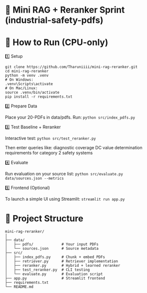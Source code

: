 # 📌 Mini RAG + Reranker Sprint (industrial-safety-pdfs)

# 🚀 How to Run (CPU-only)
1️⃣ Setup
```
git clone https://github.com/Tharuniiii/mini-rag-reranker.git
cd mini-rag-reranker
python -m venv .venv
# On Windows:
.venv\Scripts\activate
# On Mac/Linux:
source .venv/bin/activate
pip install -r requirements.txt
```
2️⃣ Prepare Data

Place your 20-PDFs in data/pdfs. Run:
```python src/index_pdfs.py```

3️⃣ Test Baseline + Reranker

Interactive test:
```python src/test_reranker.py```

Then enter queries like:
diagnostic coverage DC value determination  
requirements for category 2 safety systems  

4️⃣ Evaluate

Run evaluation on your source list:
```python src/evaluate.py data/sources.json --metrics```

5️⃣ Frontend (Optional)

To launch a simple UI using Streamlit:
```streamlit run app.py```

# 📂 Project Structure
```
mini-rag-reranker/
│
├── data/
│   ├── pdfs/             # Your input PDFs
│   └── sources.json      # Source metadata
├── src/
│   ├── index_pdfs.py     # Chunk + embed PDFs
│   ├── retriever.py      # Retriever implementation
│   ├── reranker.py       # Hybrid + learned reranker
│   ├── test_reranker.py  # CLI testing
│   └── evaluate.py       # Evaluation script
├── app.py                # Streamlit frontend
├── requirements.txt
└── README.md


